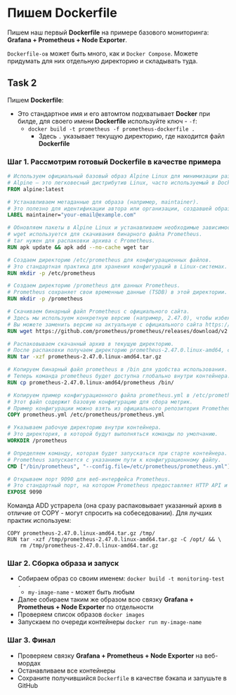 # Пишем Dockerfile

Пишем наш первый **Dockerfile** на примере базового мониторинга: **Grafana + Prometheus + Node Exporter**.

`Dockerfile-ов` может быть много, как и `Docker Compose`. Можете придумать для них отдельную директорию и складывать туда. 

## Task 2

Пишем **Dockerfile**:
- Это стандартное имя и его автомтом подхватывает **Docker** при билде, для своего имени **Dockerfile** используйте ключ - `-f`:
  - `docker build -t prometheus -f prometheus-dockerfile .`
    - Здесь `.` указывает текущую директорию, где находится файл **Dockerfile** 

### Шаг 1. Рассмотрим готовый Dockerfile в качестве примера

```dockerfile
# Используем официальный базовый образ Alpine Linux для минимизации размера итогового образа.
# Alpine — это легковесный дистрибутив Linux, часто используемый в Docker-образах.
FROM alpine:latest

# Устанавливаем метаданные для образа (например, maintainer).
# Это полезно для идентификации автора или организации, создавшей образ.
LABEL maintainer="your-email@example.com"

# Обновляем пакеты в Alpine Linux и устанавливаем необходимые зависимости.
# wget используется для скачивания бинарного файла Prometheus.
# tar нужен для распаковки архива с Prometheus.
RUN apk update && apk add --no-cache wget tar

# Создаем директорию /etc/prometheus для конфигурационных файлов.
# Это стандартная практика для хранения конфигураций в Linux-системах.
RUN mkdir -p /etc/prometheus

# Создаем директорию /prometheus для данных Prometheus.
# Prometheus сохраняет свои временные данные (TSDB) в этой директории.
RUN mkdir -p /prometheus

# Скачиваем бинарный файл Prometheus с официального сайта.
# Здесь мы используем конкретную версию (например, 2.47.0), чтобы избежать неожиданных обновлений.
# Вы можете заменить версию на актуальную с официального сайта https://prometheus.io/download/.
RUN wget https://github.com/prometheus/prometheus/releases/download/v2.47.0/prometheus-2.47.0.linux-amd64.tar.gz

# Распаковываем скачанный архив в текущую директорию.
# После распаковки получаем директорию prometheus-2.47.0.linux-amd64, содержащую бинарные файлы.
RUN tar -xzf prometheus-2.47.0.linux-amd64.tar.gz

# Копируем бинарный файл prometheus в /bin для удобства использования.
# Теперь команда prometheus будет доступна глобально внутри контейнера.
RUN cp prometheus-2.47.0.linux-amd64/prometheus /bin/

# Копируем пример конфигурационного файла prometheus.yml в /etc/prometheus.
# Этот файл содержит базовую конфигурацию для сбора метрик.
# Пример конфигурации можно взять из официального репозитория Prometheus.
COPY prometheus.yml /etc/prometheus/prometheus.yml

# Указываем рабочую директорию внутри контейнера.
# Это директория, в которой будут выполняться команды по умолчанию.
WORKDIR /prometheus

# Определяем команду, которая будет запускаться при старте контейнера.
# Prometheus запускается с указанием пути к конфигурационному файлу.
CMD ["/bin/prometheus", "--config.file=/etc/prometheus/prometheus.yml"]

# Открываем порт 9090 для веб-интерфейса Prometheus.
# Это стандартный порт, на котором Prometheus предоставляет HTTP API и веб-интерфейс.
EXPOSE 9090
```

Команда ADD устрарела (она сразу распаковывает указанный архив в отличие от COPY - могут спросить на собеседовании). Для лучших практик используем:
```
COPY prometheus-2.47.0.linux-amd64.tar.gz /tmp/
RUN tar -xzf /tmp/prometheus-2.47.0.linux-amd64.tar.gz -C /opt/ && \
    rm /tmp/prometheus-2.47.0.linux-amd64.tar.gz
```

### Шаг 2. Сборка образа и запуск

- Собираем образ со своим именем: `docker build -t monitoring-test .`
  - `my-image-name` - может быть любым
- Далее собираем таким же образом всю связку **Grafana + Prometheus + Node Exporter** по отдельности
- Проверяем список образов `docker images`
- Запускаем по очереди контейнеры `docker run my-image-name`

### Шаг 3. Финал

- Проверяем связку **Grafana + Prometheus + Node Exporter** на веб-мордах
- Останавливаем все контейнеры
- Сохраните получившийся `Dockerfile` в качестве бэкапа и запушьте в GitHub
